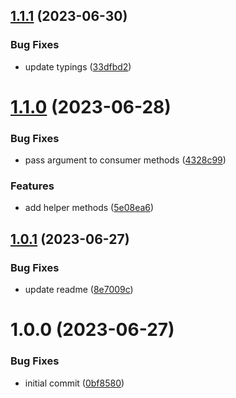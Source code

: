 ## [1.1.1](https://github.com/TopGunBuild/topgun-async-stream-emitter/compare/v1.1.0...v1.1.1) (2023-06-30)


### Bug Fixes

* update typings ([33dfbd2](https://github.com/TopGunBuild/topgun-async-stream-emitter/commit/33dfbd20c8b51cec6185a38f6a269123aa743765))

# [1.1.0](https://github.com/TopGunBuild/topgun-async-stream-emitter/compare/v1.0.1...v1.1.0) (2023-06-28)


### Bug Fixes

* pass argument to consumer methods ([4328c99](https://github.com/TopGunBuild/topgun-async-stream-emitter/commit/4328c999157187277f02a8f2f696f74ab14ff193))


### Features

* add helper methods ([5e08ea6](https://github.com/TopGunBuild/topgun-async-stream-emitter/commit/5e08ea6dabdac68ec29233192b4fd611aa20b7d6))

## [1.0.1](https://github.com/TopGunBuild/topgun-async-stream-emitter/compare/v1.0.0...v1.0.1) (2023-06-27)


### Bug Fixes

* update readme ([8e7009c](https://github.com/TopGunBuild/topgun-async-stream-emitter/commit/8e7009ca2eff812a4265dd9bfa9a2e8aed1f6134))

# 1.0.0 (2023-06-27)


### Bug Fixes

* initial commit ([0bf8580](https://github.com/TopGunBuild/topgun-async-stream-emitter/commit/0bf8580fbda7fe1869e0486d109f295611509baf))
